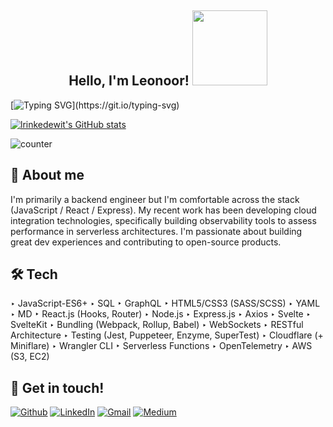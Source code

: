 <h2 align="center">Hello, I'm Leonoor! <img src="https://thumbs.gfycat.com/UnfitCriminalGermanwirehairedpointer-size_restricted.gif" width="120px"></h2>

[![Typing SVG](https://readme-typing-svg.herokuapp.com?color=%101c9ef7&size=28&duration=3400&width=1000&lines=Welcome+to+my+GitHub,+home+to+all+inventions.;Back+end+dev,+comfortable+throughout+the+stack.;Developer+on+Mist,+observability+tool+for+serverless.;Based+in+Amsterdam,+but+working+where+software+takes+me.)](https://git.io/typing-svg)

[![lrinkedewit's GitHub stats](https://github-readme-stats.vercel.app/api?username=lrinkedewit&show_icons=true&theme=algolia&custom_title=Leonoor+Stats)](https://github.com/lrinkedewit/github-readme-stats) 

![counter](https://en6k3d9948ojyq1.m.pipedream.net)

## 🧩 About me
I'm primarily a backend engineer but I'm comfortable across the stack (JavaScript / React / Express). My recent work has been developing cloud integration technologies, specifically building observability tools to assess performance in serverless architectures. I'm passionate about building great dev experiences and contributing to open-source products.

## 🛠️ Tech
‣ JavaScript-ES6+
‣ SQL
‣ GraphQL
‣ HTML5/CSS3 (SASS/SCSS)
‣ YAML
‣ MD
‣ React.js (Hooks, Router)
‣ Node.js
‣ Express.js
‣ Axios
‣ Svelte
‣ SvelteKit
‣ Bundling (Webpack, Rollup, Babel)
‣ WebSockets
‣ RESTful Architecture
‣ Testing (Jest, Puppeteer, Enzyme,
SuperTest)
‣ Cloudflare (+ Miniflare) ‣ Wrangler CLI
‣ Serverless Functions
‣ OpenTelemetry
‣ AWS (S3, EC2)


  

## 🎯 Get in touch!
[![Github](https://img.shields.io/badge/-Github-181717?style=for-the-badge&logo=Github&logoColor=white)](https://github.com/lrinkedewit)
[![LinkedIn](https://img.shields.io/badge/-LinkedIn-0077B5?style=for-the-badge&logo=LinkedIn&logoColor=white)](https://www.linkedin.com/in/leonoorrinkedewit/)
[![Gmail](https://img.shields.io/badge/Gmail-D14836?style=for-the-badge&logo=gmail&logoColor=white)](mailto:lrinkedewit@gmail.com)
[![Medium](https://img.shields.io/badge/Medium-12100E?style=for-the-badge&logo=medium&logoColor=white)](https://medium.com/@lrinkedewit/what-is-mist-3902e46f037c)

